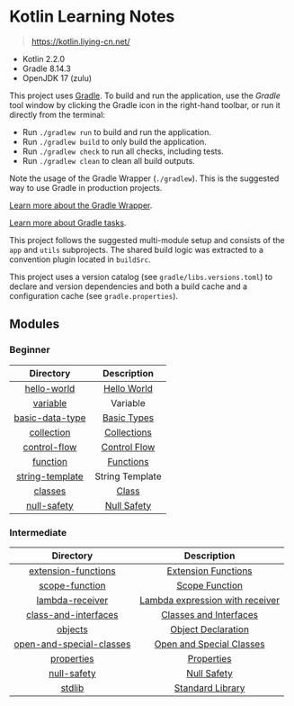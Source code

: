# Kotlin Learning Notes

> https://kotlin.liying-cn.net/

- Kotlin 2.2.0
- Gradle 8.14.3
- OpenJDK 17 (zulu)

This project uses [Gradle](https://gradle.org/).
To build and run the application, use the *Gradle* tool window by clicking the Gradle icon in the right-hand toolbar,
or run it directly from the terminal:

* Run `./gradlew run` to build and run the application.
* Run `./gradlew build` to only build the application.
* Run `./gradlew check` to run all checks, including tests.
* Run `./gradlew clean` to clean all build outputs.

Note the usage of the Gradle Wrapper (`./gradlew`).
This is the suggested way to use Gradle in production projects.

[Learn more about the Gradle Wrapper](https://docs.gradle.org/current/userguide/gradle_wrapper.html).

[Learn more about Gradle tasks](https://docs.gradle.org/current/userguide/command_line_interface.html#common_tasks).

This project follows the suggested multi-module setup and consists of the `app` and `utils` subprojects.
The shared build logic was extracted to a convention plugin located in `buildSrc`.

This project uses a version catalog (see `gradle/libs.versions.toml`) to declare and version dependencies
and both a build cache and a configuration cache (see `gradle.properties`).

## Modules

### Beginner

|              Directory               |                                Description                                 |
|:------------------------------------:|:--------------------------------------------------------------------------:|
|     [hello-world](./hello-world)     |  [Hello World](https://kotlin.liying-cn.net/kotlin-tour-hello-world.html)  |
|        [variable](./variable)        |                                  Variable                                  |
| [basic-data-type](./basic-data-type) |  [Basic Types](https://kotlin.liying-cn.net/kotlin-tour-basic-types.html)  |
|      [collection](./collection)      |  [Collections](https://kotlin.liying-cn.net/kotlin-tour-collections.html)  |
|    [control-flow](./control-flow)    | [Control Flow](https://kotlin.liying-cn.net/kotlin-tour-control-flow.html) |
|        [function](./function)        |    [Functions](https://kotlin.liying-cn.net/kotlin-tour-functions.html)    |
| [string-template](./string-template) |                              String Template                               |       
|         [classes](./classes)         |       [Class](https://kotlin.liying-cn.net/kotlin-tour-classes.html)       |
|     [null-safety](./null-safety)     |  [Null Safety](https://kotlin.liying-cn.net/kotlin-tour-null-safety.html)  |

### Intermediate

|                       Directory                        |                                                  Description                                                   |
|:------------------------------------------------------:|:--------------------------------------------------------------------------------------------------------------:|
|      [extension-functions](./extension-functions)      |     [Extension Functions](https://kotlin.liying-cn.net/kotlin-tour-intermediate-extension-functions.html)      |
|           [scope-function](./scope-function)           |          [Scope Function](https://kotlin.liying-cn.net/kotlin-tour-intermediate-scope-functions.html)          |
|          [lambda-receiver](./lambda-receiver)          | [Lambda expression with receiver](https://kotlin.liying-cn.net/kotlin-tour-intermediate-lambdas-receiver.html) |
|    [class-and-interfaces](./classes-and-interfaces)    |    [Classes and Interfaces](https://kotlin.liying-cn.net/kotlin-tour-intermediate-classes-interfaces.html)     |
|                  [objects](./objects)                  |            [Object Declaration](https://kotlin.liying-cn.net/kotlin-tour-intermediate-objects.html)            |
| [open-and-special-classes](./open-and-special-classes) |  [Open and Special Classes](https://kotlin.liying-cn.net/kotlin-tour-intermediate-open-special-classes.html)   |
|               [properties](./properties)               |              [Properties](https://kotlin.liying-cn.net/kotlin-tour-intermediate-properties.html)               |
|              [null-safety](./null-safety)              |             [Null Safety](https://kotlin.liying-cn.net/kotlin-tour-intermediate-null-safety.html)              |
|                   [stdlib](./stdlib)                   |       [Standard Library](https://kotlin.liying-cn.net/kotlin-tour-intermediate-libraries-and-apis.html)        |
